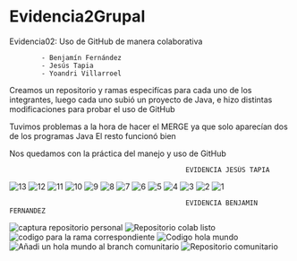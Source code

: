 # Evidencia2Grupal
Evidencia02: Uso de GitHub de manera colaborativa

            - Benjamín Fernández
            - Jesús Tapia
            - Yoandri Villarroel

  Creamos un repositorio y ramas especifícas para cada uno de los integrantes, luego cada uno subió
  un proyecto de Java, e hizo distintas modificaciones para probar el uso de GitHub

  Tuvimos problemas a la hora de hacer el MERGE ya que solo aparecían dos de los programas Java
  El resto funcionó bien

  Nos quedamos con la práctica del manejo y uso de GitHub
  
                                                EVIDENCIA JESÚS TAPIA
![13](https://github.com/JesusTapiaMartin/Evidencia2Grupal/assets/142464450/6e99d6d1-0151-4f86-a385-cef7257cc262)
![12](https://github.com/JesusTapiaMartin/Evidencia2Grupal/assets/142464450/848677d6-01a6-4dec-b1cd-ba931e5e642a)
![11](https://github.com/JesusTapiaMartin/Evidencia2Grupal/assets/142464450/d5fce500-e8e3-4d79-86b6-cabae072c7bb)
![10](https://github.com/JesusTapiaMartin/Evidencia2Grupal/assets/142464450/278a3ef7-cd56-4ec7-a606-5115c8019bb0)
![9](https://github.com/JesusTapiaMartin/Evidencia2Grupal/assets/142464450/29083a62-916a-4d46-ae30-d9bb169cea20)
![8](https://github.com/JesusTapiaMartin/Evidencia2Grupal/assets/142464450/394618bb-d3e9-4843-874d-770c7039f579)
![7](https://github.com/JesusTapiaMartin/Evidencia2Grupal/assets/142464450/4fe001e0-dca2-49bb-bfab-e3cfcd8389b4)
![6](https://github.com/JesusTapiaMartin/Evidencia2Grupal/assets/142464450/6142d6f5-28f5-428f-ade0-d93452051d15)
![5](https://github.com/JesusTapiaMartin/Evidencia2Grupal/assets/142464450/89b2e618-8602-4427-beae-df40a7257061)
![4](https://github.com/JesusTapiaMartin/Evidencia2Grupal/assets/142464450/ec03b723-ec4e-4634-9202-d5405ea3c404)
![3](https://github.com/JesusTapiaMartin/Evidencia2Grupal/assets/142464450/d978762e-71be-49aa-b65d-8f05545c6008)
![2](https://github.com/JesusTapiaMartin/Evidencia2Grupal/assets/142464450/841a1768-ccb1-4a41-903d-f01c22c34863)
![1](https://github.com/JesusTapiaMartin/Evidencia2Grupal/assets/142464450/9e0f2c19-dabb-4c0c-a178-86f5b343102c)

                                             
                                                
                                                EVIDENCIA BENJAMIN FERNANDEZ
![captura repositorio personal ](https://github.com/JesusTapiaMartin/Evidencia2Grupal/assets/142475169/5b0144f8-8312-47ac-866a-7e1561f29573)
![Repositorio colab listo](https://github.com/JesusTapiaMartin/Evidencia2Grupal/assets/142475169/c01c12fb-3ebe-4e83-95d4-cfc6923ca6da)
![codigo para la rama correspondiente](https://github.com/JesusTapiaMartin/Evidencia2Grupal/assets/142475169/fadb1d22-fd41-4acf-8179-cefa8fe4c5c8)
![Codigo hola mundo](https://github.com/JesusTapiaMartin/Evidencia2Grupal/assets/142475169/4ec887df-a5ad-412b-ad97-45d97851dcc5)
![Añadi un hola mundo al branch comunitario](https://github.com/JesusTapiaMartin/Evidencia2Grupal/assets/142475169/03a34a99-1507-41c9-925f-4900db76c7e9)
![Repositorio comunitario](https://github.com/JesusTapiaMartin/Evidencia2Grupal/assets/142475169/4ae73818-6429-42eb-880c-72a21faa0b52)
